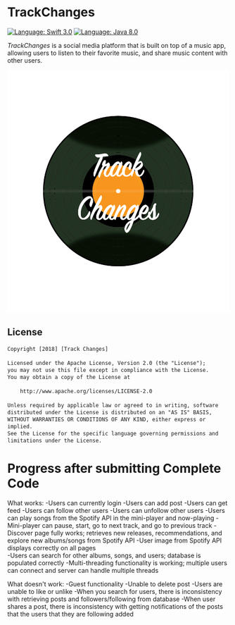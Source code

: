 # TrackChanges

[![Language: Swift 3.0](https://img.shields.io/badge/swift-3.0-orange.svg?style=flat)](https://developer.apple.com/swift) 
[![Language: Java 8.0](https://img.shields.io/badge/java-8.0-brown.svg?style=flat)](https://www.java.com/en/) 

*TrackChanges* is a social media platform that is built on top of a music app, allowing users to listen to their favorite music, and share music content with other users.

![TrackChanges logo](TrackChangesLogo.png)

## License

    Copyright [2018] [Track Changes]

    Licensed under the Apache License, Version 2.0 (the "License");
    you may not use this file except in compliance with the License.
    You may obtain a copy of the License at

        http://www.apache.org/licenses/LICENSE-2.0

    Unless required by applicable law or agreed to in writing, software
    distributed under the License is distributed on an "AS IS" BASIS,
    WITHOUT WARRANTIES OR CONDITIONS OF ANY KIND, either express or implied.
    See the License for the specific language governing permissions and
    limitations under the License.

# Progress after submitting Complete Code
What works:
-Users can currently login
-Users can add post
-Users can get feed
-Users can follow other users
-Users can unfollow other users
-Users can play songs from the Spotify API in the mini-player and now-playing
-Mini-player can pause, start, go to next track, and go to previous track
-Discover page fully works; retrieves new releases, recommendations, and explore new albums/songs from Spotify API
-User image from Spotify API displays correctly on all pages  
-Users can search for other albums, songs, and users; database is populated correctly
-Multi-threading functionality is working; multiple users can connect and server can handle multiple threads

What doesn't work:
-Guest functionality
-Unable to delete post
-Users are unable to like or unlike
-When you search for users, there is inconsistency with retrieving posts and followers/following from database
-When user shares a post, there is inconsistency with getting notifications of the posts that the users that they are following added